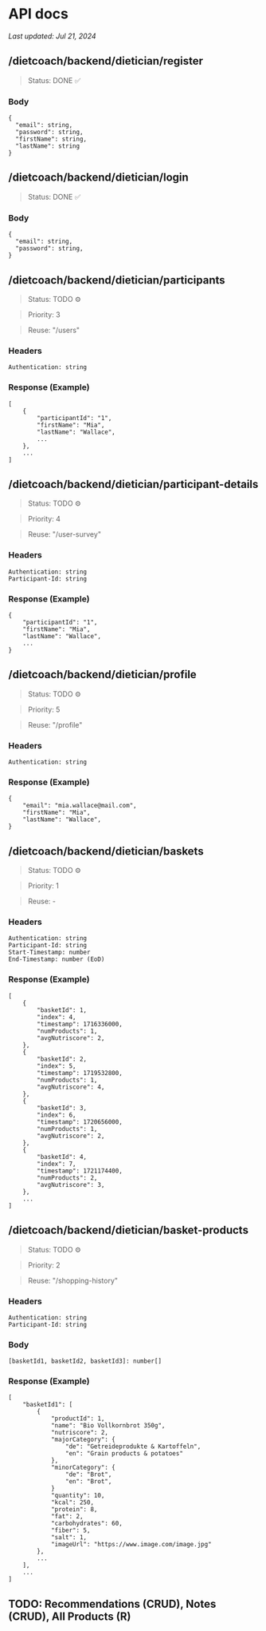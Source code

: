 # API docs

_Last updated: Jul 21, 2024_

## /dietcoach/backend/dietician/register

> Status: DONE ✅

### Body

```
{
  "email": string,
  "password": string,
  "firstName": string,
  "lastName": string
}
```

## /dietcoach/backend/dietician/login

> Status: DONE ✅

### Body

```
{
  "email": string,
  "password": string,
}
```

## /dietcoach/backend/dietician/participants

> Status: TODO ⚙️

> Priority: 3

> Reuse: "/users"

### Headers

```
Authentication: string
```

### Response (Example)

```
[
    {
        "participantId": "1",
        "firstName": "Mia",
        "lastName": "Wallace",
        ...
    },
    ...
]
```

## /dietcoach/backend/dietician/participant-details

> Status: TODO ⚙️

> Priority: 4

> Reuse: "/user-survey"

### Headers

```
Authentication: string
Participant-Id: string
```

### Response (Example)

```
{
    "participantId": "1",
    "firstName": "Mia",
    "lastName": "Wallace",
    ...
}
```

## /dietcoach/backend/dietician/profile

> Status: TODO ⚙️

> Priority: 5

> Reuse: "/profile"

### Headers

```
Authentication: string
```

### Response (Example)

```
{
    "email": "mia.wallace@mail.com",
    "firstName": "Mia",
    "lastName": "Wallace",
}
```

## /dietcoach/backend/dietician/baskets

> Status: TODO ⚙️

> Priority: 1

> Reuse: -

### Headers

```
Authentication: string
Participant-Id: string
Start-Timestamp: number
End-Timestamp: number (EoD)
```

### Response (Example)

```
[
    {
        "basketId": 1,
        "index": 4,
        "timestamp": 1716336000,
        "numProducts": 1,
        "avgNutriscore": 2,
    },
    {
        "basketId": 2,
        "index": 5,
        "timestamp": 1719532800,
        "numProducts": 1,
        "avgNutriscore": 4,
    },
    {
        "basketId": 3,
        "index": 6,
        "timestamp": 1720656000,
        "numProducts": 1,
        "avgNutriscore": 2,
    },
    {
        "basketId": 4,
        "index": 7,
        "timestamp": 1721174400,
        "numProducts": 2,
        "avgNutriscore": 3,
    },
    ...
]
```

## /dietcoach/backend/dietician/basket-products

> Status: TODO ⚙️

> Priority: 2

> Reuse: "/shopping-history"

### Headers

```
Authentication: string
Participant-Id: string
```

### Body

```
[basketId1, basketId2, basketId3]: number[]
```

### Response (Example)

```
[
    "basketId1": [
        {
            "productId": 1,
            "name": "Bio Vollkornbrot 350g",
            "nutriscore": 2,
            "majorCategory": {
                "de": "Getreideprodukte & Kartoffeln",
                "en": "Grain products & potatoes"
            },
            "minorCategory": {
                "de": "Brot",
                "en": "Brot",
            }
            "quantity": 10,
            "kcal": 250,
            "protein": 8,
            "fat": 2,
            "carbohydrates": 60,
            "fiber": 5,
            "salt": 1,
            "imageUrl": "https://www.image.com/image.jpg"
        },
        ...
    ],
    ...
]
```

## TODO: Recommendations (CRUD), Notes (CRUD), All Products (R)

